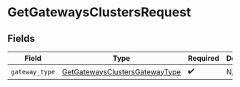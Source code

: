 # GetGatewaysClustersRequest


## Fields

| Field                                                                                       | Type                                                                                        | Required                                                                                    | Description                                                                                 |
| ------------------------------------------------------------------------------------------- | ------------------------------------------------------------------------------------------- | ------------------------------------------------------------------------------------------- | ------------------------------------------------------------------------------------------- |
| `gateway_type`                                                                              | [GetGatewaysClustersGatewayType](../../models/operations/getgatewaysclustersgatewaytype.md) | :heavy_check_mark:                                                                          | N/A                                                                                         |